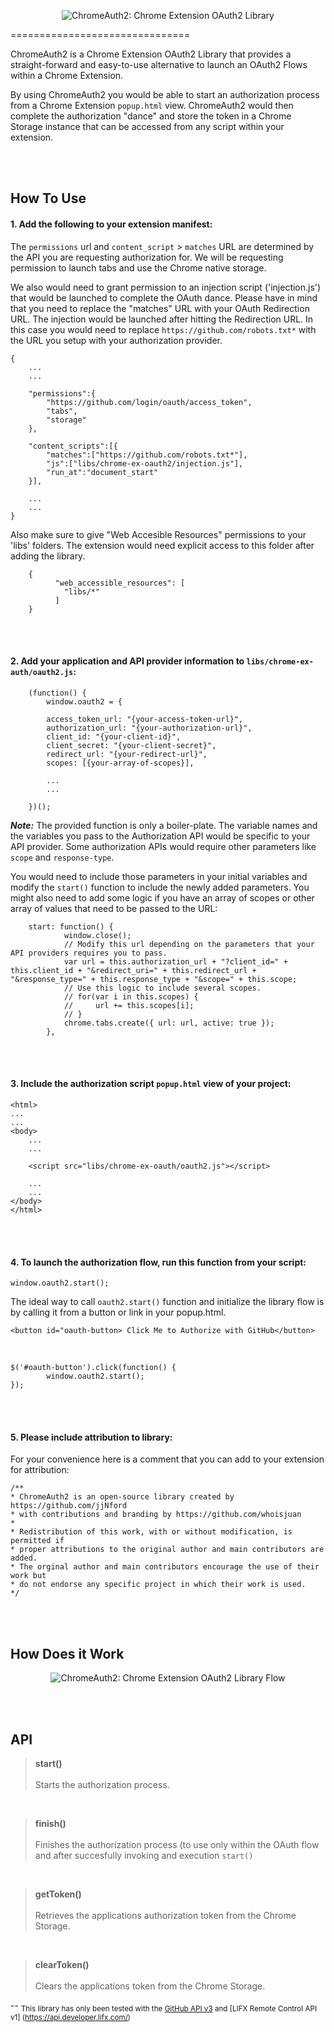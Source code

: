 <p align="center">
  <img src="https://whoisjuan.github.io/alt-images/chromeauth2.png" alt="ChromeAuth2: Chrome Extension OAuth2 Library"/>
</p>
===============================

ChromeAuth2 is a Chrome Extension OAuth2 Library that provides a straight-forward and easy-to-use alternative to launch an OAuth2 Flows within a Chrome Extension.

By using ChromeAuth2 you would be able to start an authorization process from a Chrome Extension `popup.html` view. ChromeAuth2 would then complete the authorization "dance" and store the token in a Chrome Storage instance that can be accessed from any script within your extension. 

<br>
<br>

How To Use
----------
#### 1. Add the following to your extension manifest:

The `permissions` url and `content_script` > `matches` URL are determined by the API you are requesting authorization for. We will be requesting permission to launch tabs and use the Chrome native storage.
	
We also would need to grant permission to an injection script ('injection.js') that would be launched to complete the OAuth dance. Please have in mind that you need to replace the "matches" URL with your OAuth Redirection URL. The injection would be launched after hitting the Redirection URL. In this case you would need to replace `https://github.com/robots.txt*` with the URL you setup with your authorization provider.
	

	{
		...
		...
		
		"permissions":{
			"https://github.com/login/oauth/access_token",
			"tabs",
			"storage"
		},
		
		"content_scripts":[{
			"matches":["https://github.com/robots.txt*"],
			"js":["libs/chrome-ex-oauth2/injection.js"],
			"run_at":"document_start"
		}],
		
		...
		...
	}

	
 Also make sure to give "Web Accesible Resources" permissions to your 'libs' folders. The extension would need explicit access to this folder after adding the library.


		{
		      "web_accessible_resources": [
				"libs/*"
			  ]
		}

<br>
<br>

#### 2. Add your application and API provider information to `libs/chrome-ex-auth/oauth2.js`:


		(function() {
			window.oauth2 = {
			
			access_token_url: "{your-access-token-url}",
			authorization_url: "{your-authorization-url}",
			client_id: "{your-client-id}",
			client_secret: "{your-client-secret}",
			redirect_url: "{your-redirect-url}",
			scopes: [{your-array-of-scopes}],
			
			...
			...
		
		})();			


***Note:*** The provided function is only a boiler-plate. The variable names and the variables you pass to the Authorization API would be specific to your API provider. Some authorization APIs would require other parameters like  `scope` and `response-type`. 

You would need to include those parameters in your initial variables and modify the `start()` function to include the newly added parameters. You might also need to add some logic if you have an array of scopes or other array of values that need to be passed to the URL:
	

		start: function() {
			    window.close();
			    // Modify this url depending on the parameters that your API providers requires you to pass.
			    var url = this.authorization_url + "?client_id=" + this.client_id + "&redirect_uri=" + this.redirect_url + "&response_type=" + this.response_type + "&scope=" + this.scope;
			    // Use this logic to include several scopes.
			    // for(var i in this.scopes) {
			    //     url += this.scopes[i];
			    // }
			    chrome.tabs.create({ url: url, active: true });
			},		
			

<br>
<br>

#### 3. Include the authorization script `popup.html` view of your project:


	<html>
	...
	...
	<body>
		...
		...
		
		<script src="libs/chrome-ex-oauth/oauth2.js"></script>
		
		...
		...
	</body>
	</html>

	
<br>
<br>

#### 4. To launch the authorization flow, run this function from your script: 

	window.oauth2.start();


The ideal way to call `oauth2.start()` function and initialize the library flow is by calling it from a button or link in your popup.html.
	

	<button id="oauth-button> Click Me to Authorize with GitHub</button>

<br>

	$('#oauth-button').click(function() {
    		window.oauth2.start();
	});

<br>
<br>
	
#### 5. Please include attribution to library: 

For your convenience here is a comment that you can add to your extension for attribution:

	/**
	* ChromeAuth2 is an open-source library created by https://github.com/jjNford
	* with contributions and branding by https://github.com/whoisjuan
	*
	* Redistribution of this work, with or without modification, is permitted if
	* proper attributions to the original author and main contributors are added.
	* The orginal author and main contributors encourage the use of their work but 
	* do not endorse any specific project in which their work is used.
	*/
	
<br>
<br>

How Does it Work
----------

<p align="center">
  <img src="https://whoisjuan.github.io/alt-images/flow.png" alt="ChromeAuth2: Chrome Extension OAuth2 Library Flow"/>
</p>


<br>
<br>

API
---

>**start()**
><br><br>
>Starts the authorization process.

<br>

>**finish()**
><br><br>
>Finishes the authorization process (to use only within the OAuth flow and after succesfully invoking and execution `start()`

<br>

>**getToken()**
><br><br>
>Retrieves the applications authorization token from the Chrome Storage.

<br>

>**clearToken()**
><br><br>
>Clears the applications token from the Chrome Storage.

--
<sub>This library has only been tested with the [GitHub API v3](http://developer.github.com/v3/) and [LIFX Remote Control API v1] (https://api.developer.lifx.com/)</sub>
